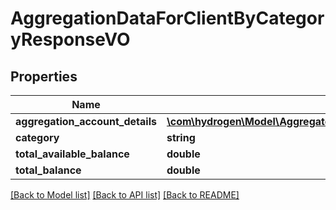 # AggregationDataForClientByCategoryResponseVO

## Properties
Name | Type | Description | Notes
------------ | ------------- | ------------- | -------------
**aggregation_account_details** | [**\com\hydrogen\Model\AggregateDataByCategoryForClientFromDbVO[]**](AggregateDataByCategoryForClientFromDbVO.md) |  | [optional] 
**category** | **string** |  | [optional] 
**total_available_balance** | **double** |  | [optional] 
**total_balance** | **double** |  | [optional] 

[[Back to Model list]](../README.md#documentation-for-models) [[Back to API list]](../README.md#documentation-for-api-endpoints) [[Back to README]](../README.md)


